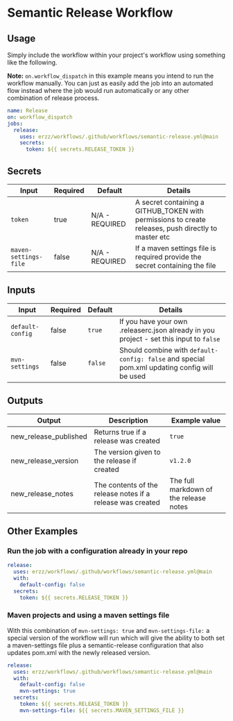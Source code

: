 # Semantic Release Workflow

## Usage

Simply include the workflow within your project's workflow using something like the following.

**Note:** `on.workflow_dispatch` in this example means you intend to run the workflow manually. You can just as easily add the job into an automated flow instead where the job would run automatically or any other combination of release process.

```yaml
name: Release
on: workflow_dispatch
jobs:
  release:
    uses: erzz/workflows/.github/workflows/semantic-release.yml@main
    secrets:
      token: ${{ secrets.RELEASE_TOKEN }}
```

## Secrets

| Input                 | Required | Default        | Details                                                                                             |
| --------------------- | -------- | -------------- | --------------------------------------------------------------------------------------------------- |
| `token`               | true     | N/A - REQUIRED | A secret containing a GITHUB_TOKEN with permissions to create releases, push directly to master etc |
| `maven-settings-file` | false    | N/A - REQUIRED | If a maven settings file is required provide the secret containing the file                         |

## Inputs

| Input            | Required | Default | Details                                                                                        |
| ---------------- | -------- | ------- | ---------------------------------------------------------------------------------------------- |
| `default-config` | false    | `true`  | If you have your own .releaserc.json already in you project - set this input to `false`        |
| `mvn-settings`   | false    | `false` | Should combine with `default-config: false` and special pom.xml updating config will be used   |

## Outputs

| Output                | Description                                                | Example value                          |
| --------------------- | ---------------------------------------------------------- | -------------------------------------- |
| new_release_published | Returns true if a release was created                      | `true`                                 |
| new_release_version   | The version given to the release if created                | `v1.2.0`                               |
| new_release_notes     | The contents of the release notes if a release was created | The full markdown of the release notes |

## Other Examples

### Run the job with a configuration already in your repo

```yaml
release:
  uses: erzz/workflows/.github/workflows/semantic-release.yml@main
  with:
    default-config: false
  secrets:
    token: ${{ secrets.RELEASE_TOKEN }}
```

### Maven projects and using a maven settings file

With this combination of `mvn-settings: true` and `mvn-settings-file:` a special version of the workflow will run which will give the ability to both set a maven-settings file plus a semantic-release configuration that also updates pom.xml with the newly released version.

```yaml
release:
  uses: erzz/workflows/.github/workflows/semantic-release.yml@main
  with:
    default-config: false
    mvn-settings: true
  secrets:
    token: ${{ secrets.RELEASE_TOKEN }}
    mvn-settings-file: ${{ secrets.MAVEN_SETTINGS_FILE }}
```